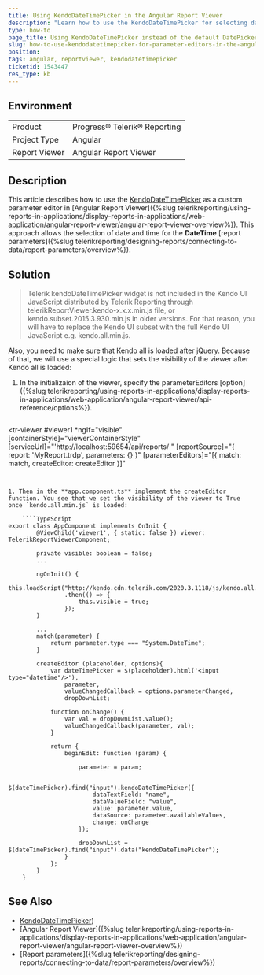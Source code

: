 ```yaml
---
title: Using KendoDateTimePicker in the Angular Report Viewer
description: "Learn how to use the KendoDateTimePicker for selecting date and time for the report parameter by creating custom parameter editor in the Angular Report Viewer."
type: how-to
page_title: Using KendoDateTimePicker instead of the default DatePicker in Angular Report Viewer
slug: how-to-use-kendodatetimepicker-for-parameter-editors-in-the-angular-report-viewer
position: 
tags: angular, reportviewer, kendodatetimepicker
ticketid: 1543447
res_type: kb
---
```


## Environment

<table>
	<tbody>
		<tr>
			<td>Product</td>
			<td>Progress® Telerik® Reporting</td>
		</tr>
		<tr>
			<td>Project Type</td>
			<td>Angular</td>
		</tr>
		<tr>
			<td>Report Viewer</td>
			<td>Angular Report Viewer</td>
		</tr>
	</tbody>
</table>

## Description

This article describes how to use the [KendoDateTimePicker](https://docs.telerik.com/kendo-ui/api/javascript/ui/datetimepicker) as a custom parameter editor
in [Angular Report Viewer]({%slug telerikreporting/using-reports-in-applications/display-reports-in-applications/web-application/angular-report-viewer/angular-report-viewer-overview%}). This approach allows the selection of date and time for the **DateTime** [report parameters]({%slug telerikreporting/designing-reports/connecting-to-data/report-parameters/overview%}).

## Solution
> Telerik kendoDateTimePicker widget is not included in the Kendo UI JavaScript distributed by 
Telerik Reporting through telerikReportViewer.kendo-x.x.x.min.js file, or kendo.subset.2015.3.930.min.js in older versions.
For that reason, you will have to replace the Kendo UI subset with the full Kendo UI JavaScript e.g. kendo.all.min.js.

Also, you need to make sure that Kendo all is loaded after jQuery. Because of that, we will use a special logic that sets the visibility
of the viewer after Kendo all is loaded:

1. In the initializaion of the viewer, specify the parameterEditors [option]({%slug telerikreporting/using-reports-in-applications/display-reports-in-applications/web-application/angular-report-viewer/api-reference/options%}).

	````TypeScript
<tr-viewer #viewer1 *ngIf="visible"
		[containerStyle]="viewerContainerStyle"
		[serviceUrl]="'http://localhost:59654/api/reports/'"
		[reportSource]="{
			report: 'MyReport.trdp',
			parameters: {}
		}"
		[parameterEditors]="[{
			match: match,
			createEditor: createEditor
		}]"
	</tr-viewer>
````


1. Then in the **app.component.ts** implement the createEditor function. You see that we set the visibility of the viewer to True once `kendo.all.min.js` is loaded:

	````TypeScript
export class AppComponent implements OnInit {
		@ViewChild('viewer1', { static: false }) viewer: TelerikReportViewerComponent;

		private visible: boolean = false;
		...

		ngOnInit() {
			this.loadScript("http://kendo.cdn.telerik.com/2020.3.1118/js/kendo.all.min.js")
				.then(() => {
					this.visible = true;
				});
		}

		...
		match(parameter) {
			return parameter.type === "System.DateTime";
		}

		createEditor (placeholder, options){
			var dateTimePicker = $(placeholder).html('<input type="datetime"/>'),
				parameter,
				valueChangedCallback = options.parameterChanged,
				dropDownList;

			function onChange() {
				var val = dropDownList.value();
				valueChangedCallback(parameter, val);
			}

			return {
				beginEdit: function (param) {

					parameter = param;

					$(dateTimePicker).find("input").kendoDateTimePicker({
						dataTextField: "name",
						dataValueField: "value",
						value: parameter.value,
						dataSource: parameter.availableValues,
						change: onChange
					});

					dropDownList = $(dateTimePicker).find("input").data("kendoDateTimePicker");
				}
			};
		}
	}
````


## See Also

* [KendoDateTimePicker](https://docs.telerik.com/kendo-ui/api/javascript/ui/datetimepicker))
* [Angular Report Viewer]({%slug telerikreporting/using-reports-in-applications/display-reports-in-applications/web-application/angular-report-viewer/angular-report-viewer-overview%})
* [Report parameters]({%slug telerikreporting/designing-reports/connecting-to-data/report-parameters/overview%})
